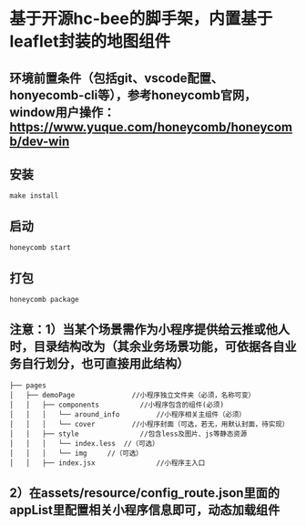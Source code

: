 # 基于开源hc-bee的脚手架，内置基于leaflet封装的地图组件
## 环境前置条件（包括git、vscode配置、honyecomb-cli等），参考honeycomb官网，window用户操作：https://www.yuque.com/honeycomb/honeycomb/dev-win

## 安装

```
make install
```

## 启动

```
honeycomb start
```

## 打包

```
honeycomb package
```

## 注意：1）当某个场景需作为小程序提供给云推或他人时，目录结构改为（其余业务场景功能，可依据各自业务自行划分，也可直接用此结构）

    ├── pages
    │   ├── demoPage              //小程序独立文件夹（必须，名称可变）
    │   │   ├── components          //小程序包含的组件(必须)
    │   │   │   └── around_info         //小程序相关主组件（必须）
    │   │   │   └── cover         //小程序封面（可选，若无，用默认封面，待实现）
    │   │   ├── style               //包含less及图片、js等静态资源
    │   │   │   └── index.less  //（可选）
    │   │   │   └── img     //（可选）
    │   │   ├── index.jsx               //小程序主入口
 ## 2）在assets/resource/config_route.json里面的appList里配置相关小程序信息即可，动态加载组件

